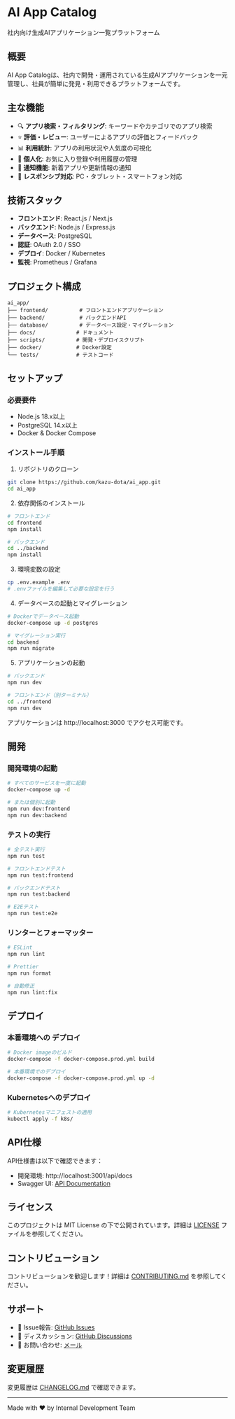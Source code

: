# AI App Catalog

社内向け生成AIアプリケーション一覧プラットフォーム

## 概要

AI App Catalogは、社内で開発・運用されている生成AIアプリケーションを一元管理し、社員が簡単に発見・利用できるプラットフォームです。

## 主な機能

- 🔍 **アプリ検索・フィルタリング**: キーワードやカテゴリでのアプリ検索
- ⭐ **評価・レビュー**: ユーザーによるアプリの評価とフィードバック
- 📊 **利用統計**: アプリの利用状況や人気度の可視化
- 👤 **個人化**: お気に入り登録や利用履歴の管理
- 🔔 **通知機能**: 新着アプリや更新情報の通知
- 📱 **レスポンシブ対応**: PC・タブレット・スマートフォン対応

## 技術スタック

- **フロントエンド**: React.js / Next.js
- **バックエンド**: Node.js / Express.js
- **データベース**: PostgreSQL
- **認証**: OAuth 2.0 / SSO
- **デプロイ**: Docker / Kubernetes
- **監視**: Prometheus / Grafana

## プロジェクト構成

```
ai_app/
├── frontend/          # フロントエンドアプリケーション
├── backend/           # バックエンドAPI
├── database/          # データベース設定・マイグレーション
├── docs/             # ドキュメント
├── scripts/          # 開発・デプロイスクリプト
├── docker/           # Docker設定
└── tests/            # テストコード
```

## セットアップ

### 必要要件

- Node.js 18.x以上
- PostgreSQL 14.x以上
- Docker & Docker Compose

### インストール手順

1. リポジトリのクローン
```bash
git clone https://github.com/kazu-dota/ai_app.git
cd ai_app
```

2. 依存関係のインストール
```bash
# フロントエンド
cd frontend
npm install

# バックエンド
cd ../backend
npm install
```

3. 環境変数の設定
```bash
cp .env.example .env
# .envファイルを編集して必要な設定を行う
```

4. データベースの起動とマイグレーション
```bash
# Dockerでデータベース起動
docker-compose up -d postgres

# マイグレーション実行
cd backend
npm run migrate
```

5. アプリケーションの起動
```bash
# バックエンド
npm run dev

# フロントエンド（別ターミナル）
cd ../frontend
npm run dev
```

アプリケーションは http://localhost:3000 でアクセス可能です。

## 開発

### 開発環境の起動

```bash
# すべてのサービスを一度に起動
docker-compose up -d

# または個別に起動
npm run dev:frontend
npm run dev:backend
```

### テストの実行

```bash
# 全テスト実行
npm run test

# フロントエンドテスト
npm run test:frontend

# バックエンドテスト
npm run test:backend

# E2Eテスト
npm run test:e2e
```

### リンターとフォーマッター

```bash
# ESLint
npm run lint

# Prettier
npm run format

# 自動修正
npm run lint:fix
```

## デプロイ

### 本番環境への デプロイ

```bash
# Docker imageのビルド
docker-compose -f docker-compose.prod.yml build

# 本番環境でのデプロイ
docker-compose -f docker-compose.prod.yml up -d
```

### Kubernetesへのデプロイ

```bash
# Kubernetesマニフェストの適用
kubectl apply -f k8s/
```

## API仕様

API仕様書は以下で確認できます：
- 開発環境: http://localhost:3001/api/docs
- Swagger UI: [API Documentation](docs/api.md)

## ライセンス

このプロジェクトは MIT License の下で公開されています。詳細は [LICENSE](LICENSE) ファイルを参照してください。

## コントリビューション

コントリビューションを歓迎します！詳細は [CONTRIBUTING.md](CONTRIBUTING.md) を参照してください。

## サポート

- 🐛 Issue報告: [GitHub Issues](https://github.com/kazu-dota/ai_app/issues)
- 💬 ディスカッション: [GitHub Discussions](https://github.com/kazu-dota/ai_app/discussions)
- 📧 お問い合わせ: [メール](mailto:support@example.com)

## 変更履歴

変更履歴は [CHANGELOG.md](CHANGELOG.md) で確認できます。

---

Made with ❤️ by Internal Development Team